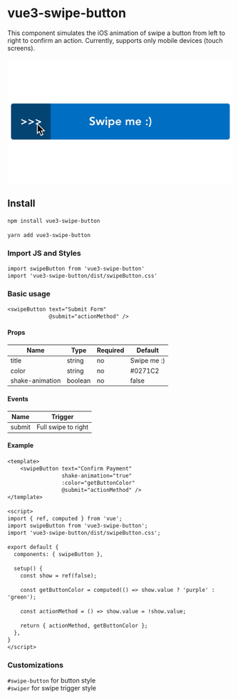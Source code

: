 # vue3-swipe-button
This component simulates the iOS animation of swipe a button from left to right to confirm an action.
Currently, supports only mobile devices (touch screens).

![Demo](https://raw.githubusercontent.com/pedroshift/vue3-swipe-button/main/vue3-swipe-button.gif)

## Install
```
npm install vue3-swipe-button

yarn add vue3-swipe-button
```

### Import JS and Styles
```
import swipeButton from 'vue3-swipe-button'
import 'vue3-swipe-button/dist/swipeButton.css'
```

### Basic usage
```
<swipeButton text="Submit Form"
             @submit="actionMethod" />
```

#### Props
Name                    | Type     | Required   | Default     | 
------------------------|----------|------------|-------------|
title                   | string   | no         | Swipe me :) |
color                   | string   | no         | #0271C2     |
shake-animation         | boolean  | no         | false       |

#### Events
Name       | Trigger    |  
-----------|------------|
submit     | Full swipe to right

#### Example
```
<template>
    <swipeButton text="Confirm Payment"
                 shake-animation="true"
                 :color="getButtonColor"
                 @submit="actionMethod" />
</template>

<script>
import { ref, computed } from 'vue';
import swipeButton from 'vue3-swipe-button';
import 'vue3-swipe-button/dist/swipeButton.css';

export default {
  components: { swipeButton },

  setup() {
    const show = ref(false);
    
    const getButtonColor = computed(() => show.value ? 'purple' : 'green');
    
    const actionMethod = () => show.value = !show.value;

    return { actionMethod, getButtonColor };
  },
}
</script>                 
```

### Customizations
`#swipe-button` for button style <br>
`#swiper` for swipe trigger style
